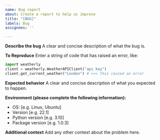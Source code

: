 ```yaml
---
name: Bug report
about: Create a report to help us improve
title: "[BUG]"
labels: Bug
assignees: ''

---
```


**Describe the bug**
A clear and concise description of what the bug is.

**To Reproduce**
Enter a string of code that has raised an error, like:
```py
import weatherly
client = weatherly.WeatherAPIClient("api key")
client.get_current_weather("London") # <<< this caused an error
```

**Expected behavior**
A clear and concise description of what you expected to happen.

**Environment (please complete the following information):**
 - OS: [e.g. Linux, Ubuntu]
 - Version [e.g. 22.1]
 - Python version [e.g. 3.10]
 - Package version [e.g. 1.0.3]

**Additional context**
Add any other context about the problem here.
